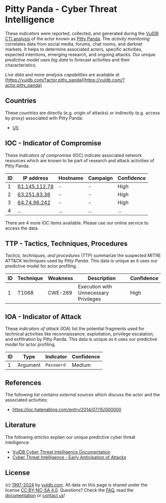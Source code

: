 # Pitty Panda - Cyber Threat Intelligence

These _indicators_ were reported, collected, and generated during the [VulDB CTI analysis](https://vuldb.com/?kb.cti) of the actor known as [Pitty Panda](https://vuldb.com/?actor.pitty_panda). The _activity monitoring_ correlates data from social media, forums, chat rooms, and darknet markets. It helps to determine associated actors, specific activities, expected intentions, emerging research, and ongoing attacks. Our unique _predictive model_ uses _big data_ to forecast activities and their characteristics.

_Live data_ and more _analysis capabilities_ are available at [https://vuldb.com/?actor.pitty_panda](https://vuldb.com/?actor.pitty_panda)

## Countries

These _countries_ are directly (e.g. origin of attacks) or indirectly (e.g. access by proxy) associated with Pitty Panda:

* [US](https://vuldb.com/?country.us)

## IOC - Indicator of Compromise

These _indicators of compromise_ (IOC) indicate associated network resources which are known to be part of research and attack activities of Pitty Panda.

ID | IP address | Hostname | Campaign | Confidence
-- | ---------- | -------- | -------- | ----------
1 | [61.145.112.78](https://vuldb.com/?ip.61.145.112.78) | - | - | High
2 | [63.251.83.36](https://vuldb.com/?ip.63.251.83.36) | - | - | High
3 | [64.74.96.242](https://vuldb.com/?ip.64.74.96.242) | - | - | High
4 | ... | ... | ... | ...

There are 4 more IOC items available. Please use our online service to access the data.

## TTP - Tactics, Techniques, Procedures

_Tactics, techniques, and procedures_ (TTP) summarize the suspected MITRE ATT&CK techniques used by _Pitty Panda_. This data is unique as it uses our predictive model for actor profiling.

ID | Technique | Weakness | Description | Confidence
-- | --------- | -------- | ----------- | ----------
1 | T1068 | CWE-269 | Execution with Unnecessary Privileges | High

## IOA - Indicator of Attack

These _indicators of attack_ (IOA) list the potential fragments used for technical activities like reconnaissance, exploitation, privilege escalation, and exfiltration by Pitty Panda. This data is unique as it uses our predictive model for actor profiling.

ID | Type | Indicator | Confidence
-- | ---- | --------- | ----------
1 | Argument | `Password` | Medium

## References

The following list contains _external sources_ which discuss the actor and the associated activities:

* https://ioc.hatenablog.com/entry/2014/07/15/000000

## Literature

The following _articles_ explain our unique predictive cyber threat intelligence:

* [VulDB Cyber Threat Intelligence Documentation](https://vuldb.com/?kb.cti)
* [Cyber Threat Intelligence - Early Anticipation of Attacks](https://www.scip.ch/en/?labs.20201022)

## License

(c) [1997-2024](https://vuldb.com/?kb.changelog) by [vuldb.com](https://vuldb.com/?kb.about). All data on this page is shared under the license [CC BY-NC-SA 4.0](https://creativecommons.org/licenses/by-nc-sa/4.0/). Questions? Check the [FAQ](https://vuldb.com/?kb.faq), read the [documentation](https://vuldb.com/?kb) or [contact us](https://vuldb.com/?contact)!
